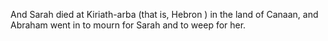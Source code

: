 And Sarah died at Kiriath-arba (that is, Hebron ) in the land of Canaan, and Abraham went in to mourn for Sarah and to weep for her.
